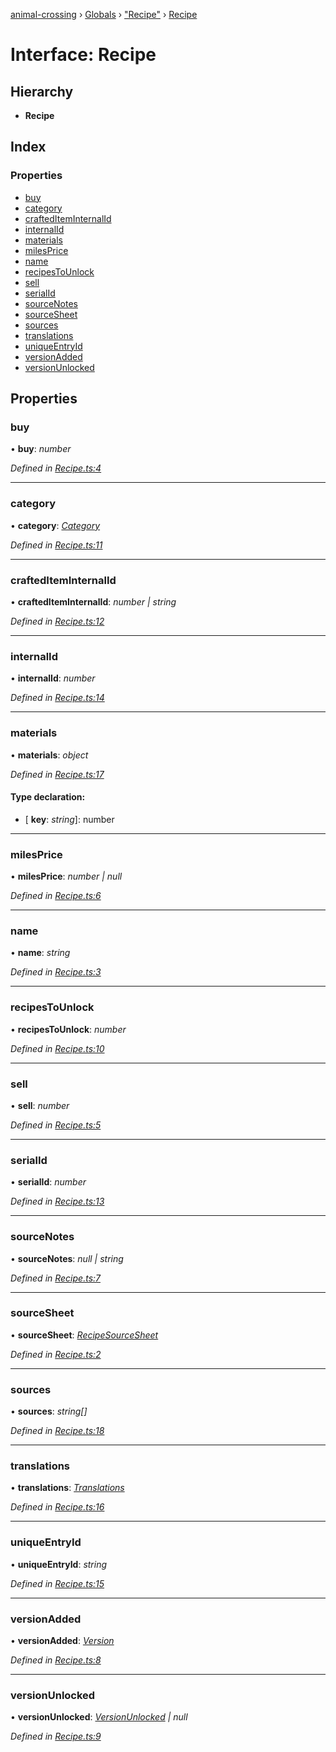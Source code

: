 [animal-crossing](../README.md) › [Globals](../globals.md) › ["Recipe"](../modules/_recipe_.md) › [Recipe](_recipe_.recipe.md)

# Interface: Recipe

## Hierarchy

* **Recipe**

## Index

### Properties

* [buy](_recipe_.recipe.md#buy)
* [category](_recipe_.recipe.md#category)
* [craftedItemInternalId](_recipe_.recipe.md#craftediteminternalid)
* [internalId](_recipe_.recipe.md#internalid)
* [materials](_recipe_.recipe.md#materials)
* [milesPrice](_recipe_.recipe.md#milesprice)
* [name](_recipe_.recipe.md#name)
* [recipesToUnlock](_recipe_.recipe.md#recipestounlock)
* [sell](_recipe_.recipe.md#sell)
* [serialId](_recipe_.recipe.md#serialid)
* [sourceNotes](_recipe_.recipe.md#sourcenotes)
* [sourceSheet](_recipe_.recipe.md#sourcesheet)
* [sources](_recipe_.recipe.md#sources)
* [translations](_recipe_.recipe.md#translations)
* [uniqueEntryId](_recipe_.recipe.md#uniqueentryid)
* [versionAdded](_recipe_.recipe.md#versionadded)
* [versionUnlocked](_recipe_.recipe.md#versionunlocked)

## Properties

###  buy

• **buy**: *number*

*Defined in [Recipe.ts:4](https://github.com/Norviah/animal-crossing/blob/0850a1e/module/types/Recipe.ts#L4)*

___

###  category

• **category**: *[Category](../enums/_recipe_.category.md)*

*Defined in [Recipe.ts:11](https://github.com/Norviah/animal-crossing/blob/0850a1e/module/types/Recipe.ts#L11)*

___

###  craftedItemInternalId

• **craftedItemInternalId**: *number | string*

*Defined in [Recipe.ts:12](https://github.com/Norviah/animal-crossing/blob/0850a1e/module/types/Recipe.ts#L12)*

___

###  internalId

• **internalId**: *number*

*Defined in [Recipe.ts:14](https://github.com/Norviah/animal-crossing/blob/0850a1e/module/types/Recipe.ts#L14)*

___

###  materials

• **materials**: *object*

*Defined in [Recipe.ts:17](https://github.com/Norviah/animal-crossing/blob/0850a1e/module/types/Recipe.ts#L17)*

#### Type declaration:

* \[ **key**: *string*\]: number

___

###  milesPrice

• **milesPrice**: *number | null*

*Defined in [Recipe.ts:6](https://github.com/Norviah/animal-crossing/blob/0850a1e/module/types/Recipe.ts#L6)*

___

###  name

• **name**: *string*

*Defined in [Recipe.ts:3](https://github.com/Norviah/animal-crossing/blob/0850a1e/module/types/Recipe.ts#L3)*

___

###  recipesToUnlock

• **recipesToUnlock**: *number*

*Defined in [Recipe.ts:10](https://github.com/Norviah/animal-crossing/blob/0850a1e/module/types/Recipe.ts#L10)*

___

###  sell

• **sell**: *number*

*Defined in [Recipe.ts:5](https://github.com/Norviah/animal-crossing/blob/0850a1e/module/types/Recipe.ts#L5)*

___

###  serialId

• **serialId**: *number*

*Defined in [Recipe.ts:13](https://github.com/Norviah/animal-crossing/blob/0850a1e/module/types/Recipe.ts#L13)*

___

###  sourceNotes

• **sourceNotes**: *null | string*

*Defined in [Recipe.ts:7](https://github.com/Norviah/animal-crossing/blob/0850a1e/module/types/Recipe.ts#L7)*

___

###  sourceSheet

• **sourceSheet**: *[RecipeSourceSheet](../enums/_recipe_.recipesourcesheet.md)*

*Defined in [Recipe.ts:2](https://github.com/Norviah/animal-crossing/blob/0850a1e/module/types/Recipe.ts#L2)*

___

###  sources

• **sources**: *string[]*

*Defined in [Recipe.ts:18](https://github.com/Norviah/animal-crossing/blob/0850a1e/module/types/Recipe.ts#L18)*

___

###  translations

• **translations**: *[Translations](_recipe_.translations.md)*

*Defined in [Recipe.ts:16](https://github.com/Norviah/animal-crossing/blob/0850a1e/module/types/Recipe.ts#L16)*

___

###  uniqueEntryId

• **uniqueEntryId**: *string*

*Defined in [Recipe.ts:15](https://github.com/Norviah/animal-crossing/blob/0850a1e/module/types/Recipe.ts#L15)*

___

###  versionAdded

• **versionAdded**: *[Version](../enums/_recipe_.version.md)*

*Defined in [Recipe.ts:8](https://github.com/Norviah/animal-crossing/blob/0850a1e/module/types/Recipe.ts#L8)*

___

###  versionUnlocked

• **versionUnlocked**: *[VersionUnlocked](../enums/_recipe_.versionunlocked.md) | null*

*Defined in [Recipe.ts:9](https://github.com/Norviah/animal-crossing/blob/0850a1e/module/types/Recipe.ts#L9)*
